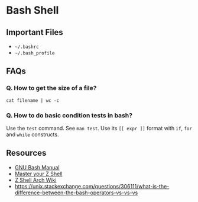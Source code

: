 Bash Shell
===============

Important Files
------------------
* `~/.bashrc`
* `~/.bash_profile`

## FAQs

### Q. How to get the size of a file?

    cat filename | wc -c

### Q. How to do basic condition tests in bash?
Use the `test` command. See `man test`.
Use its `[[ expr ]]` format with `if`, `for` and `while` constructs.

Resources
-------------------
* [GNU Bash Manual](https://www.gnu.org/savannah-checkouts/gnu/bash/manual/bash.html)
* [Master your Z Shell][1]
* [Z Shell Arch Wiki][2]
* <https://unix.stackexchange.com/questions/306111/what-is-the-difference-between-the-bash-operators-vs-vs-vs>

[1]: http://reasoniamhere.com/2014/01/11/outrageously-useful-tips-to-master-your-z-shell/
[2]: https://wiki.archlinux.org/index.php/zsh
